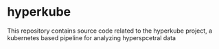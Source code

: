 # hyperkube
This repository contains source code related to the hyperkube project, a kubernetes based pipeline for analyzing hyperspcetral data
